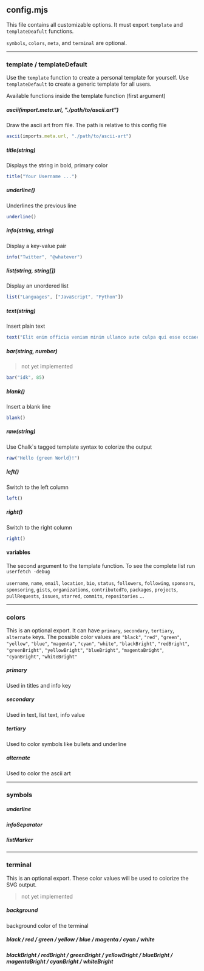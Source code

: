 ## config.mjs

This file contains all customizable options. It must export `template` and `templateDeafult` functions.

`symbols`, `colors`, `meta`, and `terminal` are optional.



-----

### template / templateDefault

Use the `template` function to create a personal template for yourself. Use `templateDefault` to create a generic template for all users.

Available functions inside the template function (first argument)



##### ascii(import.meta.url, "./path/to/ascii.art")

Draw the ascii art from file. The path is relative to this config file

```js
ascii(imports.meta.url, "./path/to/ascii-art")
```



##### title(string)

Displays the string in bold, primary color

```js
title("Your Username ...")
```



##### underline()

Underlines the previous line

```js
underline()
```



##### info(string, string)

Display a key-value pair

```js
info("Twitter", "@whatever")
```



##### list(string, string[])

Display an unordered list

```js
list("Languages", ["JavaScript", "Python"])
```



##### text(string)

Insert plain text

```js
text("Elit enim officia veniam minim ullamco aute culpa qui esse occaecat Lorem ut pariatur eiusmod.")
```



##### bar(string, number)

> not yet implemented

```js
bar("idk", 85)
```



##### blank()

Insert a blank line

```js
blank()
```



##### raw(string)

Use Chalk`s tagged template syntax to colorize the output

```js
raw("Hello {green World}!")
```



##### left()

Switch to the left column

```js
left()
```



##### right()

Switch to the right column

```js
right()
```



#### variables

The second argument to the template function. To see the complete list run `userfetch -debug`

`username`, `name`, `email`, `location`, `bio`, `status`, `followers`, `following`, `sponsors`, `sponsoring`, `gists`, `organizations`, `contributedTo`, `packages`, `projects`, `pullRequests`, `issues`, `starred`, `commits`, `repositories` ...



-----

### colors

This is an optional export. It can have `primary`, `secondary`, `tertiary`, `alternate` keys. The possible color values are `"black"`, `"red"`, `"green"`, `"yellow"`, `"blue"`, `"magenta"`, `"cyan"`, `"white"`, `"blackBright"`, `"redBright"`, `"greenBright"`, `"yellowBright"`, `"blueBright"`, `"magentaBright"`, `"cyanBright"`, `"whiteBright"`

##### primary

Used in titles and info key

##### secondary

Used in text, list text, info value

##### tertiary

Used to color symbols like bullets and underline

##### alternate

Used to color the ascii art



-----

### symbols

##### underline
##### infoSeparator
##### listMarker



-----

### terminal

This is an optional export. These color values will be used to colorize the SVG output.

> not yet implemented

##### background

background color of the terminal

##### black / red / green / yellow / blue / magenta / cyan / white

##### blackBright / redBright / greenBright / yellowBright / blueBright / magentaBright / cyanBright / whiteBright